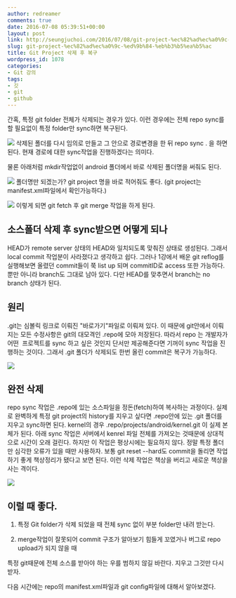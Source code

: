 ```yaml
---
author: redreamer
comments: true
date: 2016-07-08 05:39:51+00:00
layout: post
link: http://seungjuchoi.com/2016/07/08/git-project-%ec%82%ad%ec%a0%9c-%ed%9b%84-%eb%b3%b5%ea%b5%ac/
slug: git-project-%ec%82%ad%ec%a0%9c-%ed%9b%84-%eb%b3%b5%ea%b5%ac
title: Git Project 삭제 후 복구
wordpress_id: 1078
categories:
- Git 강의
tags:
- 깃
- git
- github
---
```


간혹, 특정 git folder 전체가 삭제되는 경우가 있다. 이런 경우에는 전체 repo sync를 할 필요없이 특정 folder만 sync하면 복구된다.

[![](http://redreamer.files.wordpress.com/2016/07/wp-1467956777217.png)](http://redreamer.files.wordpress.com/2016/07/wp-1467956777217.png)
삭제된 폴더를 다시 임의로 만들고 그 안으로 경로변경을 한 뒤 repo sync . 을 하면 된다. 현재 경로에 대한 sync작업을 진행하겠다는 의미다.

물론 아래처럼 mkdir작업없이 android 폴더에서 바로 삭제된 폴더명을 써줘도 된다.

[![](http://redreamer.files.wordpress.com/2016/07/wp-1467956783062.png)](http://redreamer.files.wordpress.com/2016/07/wp-1467956783062.png)
폴더명만 되겠는가? git project 명을 바로 적어줘도 좋다. (git project는 manifest.xml파일에서 확인가능하다.)

[![](http://redreamer.files.wordpress.com/2016/07/wp-1467956788921.png)](http://redreamer.files.wordpress.com/2016/07/wp-1467956788921.png)
이렇게 되면 git fetch 후 git merge 작업을 하게 된다.


## 소스폴더 삭제 후 sync받으면 어떻게 되나


HEAD가 remote server 상태의 HEAD와 일치되도록 맞춰진 상태로 생성된다. 그래서 local commit 작업분이 사라졌다고 생각하고 쉽다. 그러나 1강에서 배운 git reflog를 실행해보면 올렸던 commit들이 쭉 list up 되며 commitID로 access 또한 가능하다. 뿐만 아니라 branch도 그대로 남아 있다. 다만 HEAD를 맞추면서 branch는 no branch 상태가 된다.


## 원리


.git는 심볼릭 링크로 이뤄진 "바로가기"파일로 이뤄져 있다. 이 때문에 git안에서 이뤄지는 모든 수정사항은 git의 대모격인 .repo에 모아 저장된다. 따라서 repo 는 개발자가 어떤  프로젝트를 sync 하고 싶은 것인지 단서만 제공해준다면 기꺼이 sync 작업을 진행하는 것이다. 그래서 .git 폴더가 삭제되도 한번 올린 commit은 복구가 가능하다.

[![](http://redreamer.files.wordpress.com/2016/07/wp-1467956796420.png)](http://redreamer.files.wordpress.com/2016/07/wp-1467956796420.png)


## 완전 삭제


repo sync 작업은 .repo에 있는 소스파일을 정돈(fetch)하여 복사하는 과정이다. 실제로 완벽하게 특정 git project의 history를 지우고 싶다면 .repo안에 있는 .git 폴더를 지우고 sync하면 된다. kernel의 경우 .repo/projects/android/kernel.git 이 실제 본체가 된다. 아래 sync 작업은 서버에서 kenrel 파일 전체를 가져오는 것때문에 상대적으로 시간이 오래 걸린다. 하지만 이 작업은 평상시에는 필요하지 않다. 정말 특정 폴더만 심각한 오류가 있을 때만 사용하자. 보통 git reset --hard도 commit을 돌리면 작업하기 좋게 책상정리가 됐다고 보면 된다. 이런 삭제 작업은 책상을 버리고 새로운 책상을 사는 격이다.

[![](http://redreamer.files.wordpress.com/2016/07/wp-1467956804653.png)](http://redreamer.files.wordpress.com/2016/07/wp-1467956804653.png)


## 이럴 때 좋다.





	
  1. 특정 Git folder가 삭제 되었을 때 전체 sync 없이 부분 folder만 내려 받는다.

	
  2. merge작업이 잘못되어 commit 구조가 알아보기 힘들게 꼬였거나 버그로 repo upload가 되지 않을 때


특정 git때문에 전체 소스를 받아야 하는 우를 범하지 않길 바란다. 지우고 그것만 다시 받자.

다음 시간에는 repo의 manifest.xml파일과 git config파일에 대해서 알아보겠다.
